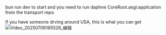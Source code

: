 bun run dev to start
and you need to run daphne CoreRoot.asgi:application from the transport repo

If you have someone drving around USA, this is what you can get
![Video_20250706185526_编辑](https://github.com/user-attachments/assets/16167882-275f-4708-aee2-6ef401d944a4)
